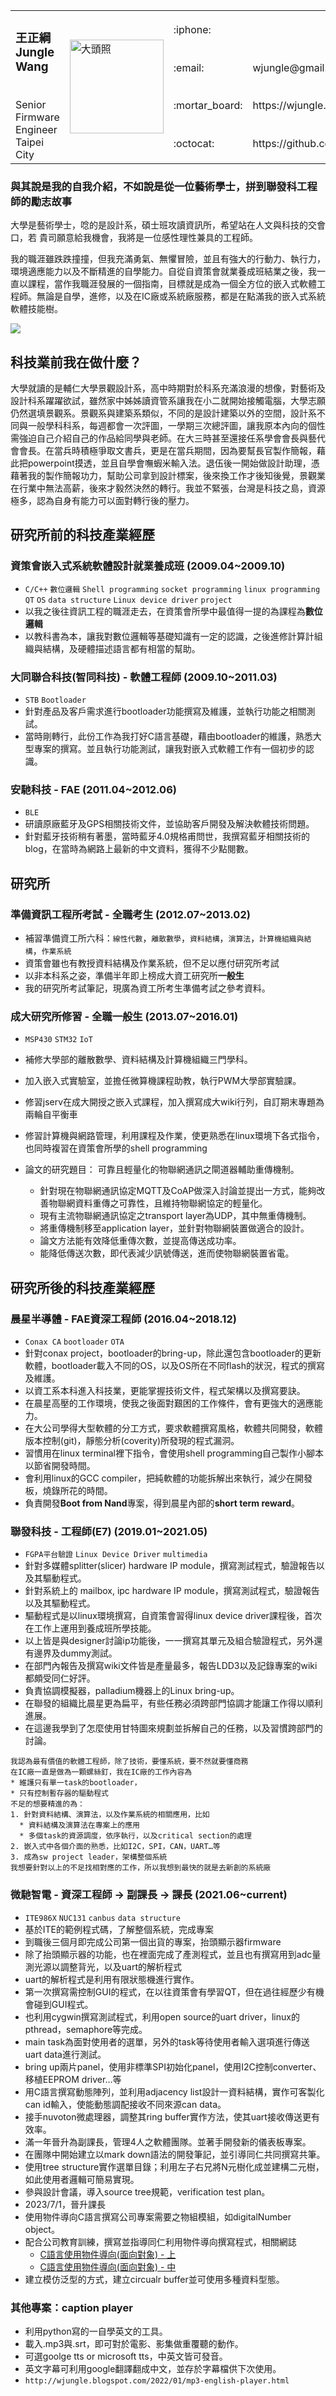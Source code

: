 <table align=center>
<tr>
    <td rowspan="4"> <b> <h3>王正綱 Jungle Wang </h3></b><br/>
        Senior Firmware Engineer<br/>
        Taipei City</td>
    <td rowspan="4"> <img src="https://github.com/wjungle/my_notes/blob/master/resume/wjungle.jpg" width="150" heigh="80" alt="大頭照"> </td>
    <td>:iphone:</td>
    <td> </td>
</tr>
<tr>
    <td>:email:</td>
    <td>wjungle@gmail.com</td>
</tr>
<tr>
    <td>:mortar_board:</td>
    <td>https://wjungle.blogspot.com/</td>
</tr>
<tr>
    <td>:octocat:</td>
    <td>https://github.com/wjungle/</td>
</tr>
</table>

### 與其說是我的自我介紹，不如說是從一位藝術學士，拼到聯發科工程師的勵志故事
大學是藝術學士，唸的是設計系，碩士班攻讀資訊所，希望站在人文與科技的交會口，若 貴司願意給我機會，我將是一位感性理性兼具的工程師。 

我的職涯雖跌跌撞撞，但我充滿勇氣、無懼冒險，並且有強大的行動力、執行力，環境適應能力以及不斷精進的自學能力。自從自資策會就業養成班結業之後，我一直以課程，當作我職涯發展的一個指南，目標就是成為一個全方位的嵌入式軟體工程師。無論是自學，進修，以及在IC廠或系統廠服務，都是在點滿我的嵌入式系統軟體技能樹。

![](https://github.com/wjungle/my_notes/blob/master/resume/myFlow.png)

## 科技業前我在做什麼？
大學就讀的是輔仁大學景觀設計系，高中時期對於科系充滿浪漫的想像，對藝術及設計科系躍躍欲試，雖然家中姊姊讀資管系讓我在小二就開始接觸電腦，大學志願仍然選填景觀系。景觀系與建築系類似，不同的是設計建築以外的空間，設計系不同與一般學科科系，每週都會一次評圖，一學期三次總評圖，讓我原本內向的個性需強迫自己介紹自己的作品給同學與老師。在大三時甚至還接任系學會會長與藝代會會長。在當兵時積極爭取文書兵，更是在當兵期間，因為要幫長官製作簡報，藉此把powerpoint摸透，並且自學會嘸蝦米輸入法。退伍後一開始做設計助理，憑藉著我的製作簡報功力，幫助公司拿到設計標案，後來換工作才後知後覺，景觀業在行業中無法高薪，後來才毅然決然的轉行。我並不緊張，台灣是科技之島，資源極多，認為自身有能力可以面對轉行後的壓力。

## 研究所前的科技產業經歷 
### 資策會嵌入式系統軟體設計就業養成班 (2009.04~2009.10)
* `C/C++` `數位邏輯` `Shell programming` `socket programming` `linux programming` `QT` `OS` `data structure` `Linux device driver` `project`
 * 以我之後往資訊工程的職涯走去，在資策會所學中最值得一提的為課程為**數位邏輯**
 * 以教科書為本，讓我對數位邏輯等基礎知識有一定的認識，之後進修計算計組織與結構，及硬體描述語言都有相當的幫助。
 
### 大同聯合科技(智同科技) - 軟體工程師 (2009.10~2011.03)
 * `STB` `Bootloader`
 * 針對產品及客戶需求進行bootloader功能撰寫及維護，並執行功能之相關測試。
 * 當時剛轉行，此份工作為我打好C語言基礎，藉由bootloader的維護，熟悉大型專案的撰寫。並且執行功能測試，讓我對嵌入式軟體工作有一個初步的認識。

### 安馳科技 - FAE (2011.04~2012.06)
 * `BLE`
 * 研讀原廠藍牙及GPS相關技術文件，並協助客戶開發及解決軟體技術問題。
 * 針對藍牙技術稍有著墨，當時藍牙4.0規格甫問世，我撰寫藍牙相關技術的blog，在當時為網路上最新的中文資料，獲得不少點閱數。

## 研究所
### 準備資訊工程所考試 - 全職考生 (2012.07~2013.02)
 * 補習準備資工所六科：`線性代數`，`離散數學`，`資料結構`，`演算法`，`計算機組織與結構`，`作業系統`
 * 資策會雖也有教授資料結構及作業系統，但不足以應付研究所考試
 * 以非本科系之姿，準備半年即上榜成大資工研究所**一般生**
 * 我的研究所考試筆記，現廣為資工所考生準備考試之參考資料。
 
### 成大研究所修習 - 全職一般生 (2013.07~2016.01)
 * `MSP430` `STM32` `IoT`
 * 補修大學部的離散數學、資料結構及計算機組織三門學科。 
 * 加入嵌入式實驗室，並擔任微算機課程助教，執行PWM大學部實驗課。
 * 修習jserv在成大開授之嵌入式課程，加入撰寫成大wiki行列，自訂期末專題為兩輪自平衡車
 * 修習計算機與網路管理，利用課程及作業，使更熟悉在linux環境下各式指令，也同時複習在資策會所學的shell programming

* 論文的研究題目： 可靠且輕量化的物聯網通訊之閘道器輔助重傳機制。 
  * 針對現在物聯網通訊協定MQTT及CoAP做深入討論並提出一方式，能夠改善物聯網資料重傳之可靠性，且維持物聯網協定的輕量化。 
  * 現有主流物聯網通訊協定之transport layer為UDP，其中無重傳機制。 
  * 將重傳機制移至application layer，並針對物聯網裝置做適合的設計。 
  * 論文方法能有效降低重傳次數，並提高傳送成功率。 
  * 能降低傳送次數，即代表減少訊號傳送，進而使物聯網裝置省電。 
  
## 研究所後的科技產業經歷 
### 晨星半導體 - FAE資深工程師 (2016.04~2018.12)
  * `Conax CA` `bootloader` `OTA`
  * 針對conax project，bootloader的bring-up，除此還包含bootloader的更新軟體，bootloader載入不同的OS，以及OS所在不同flash的狀況，程式的撰寫及維護。
  * 以資工系本科進入科技業，更能掌握技術文件，程式架構以及撰寫要訣。
  * 在晨星高壓的工作環境，使我之後面對艱困的工作條件，會有更強大的適應能力。
  * 在大公司學得大型軟體的分工方式，要求軟體撰寫風格，軟體共同開發，軟體版本控制(git)，靜態分析(coverity)所發現的程式漏洞。
  * 習慣用在linux terminal裡下指令，會使用shell programming自己製作小腳本以節省開發時間。
  * 會利用linux的GCC compiler，把純軟體的功能拆解出來執行，減少在開發板，燒錄所花的時間。
  * 負責開發**Boot from Nand**專案，得到晨星內部的**short term reward**。
  
### 聯發科技 - 工程師(E7) (2019.01~2021.05)
  * `FGPA平台驗證` `Linux Device Driver` `multimedia`
  * 針對多媒體splitter(slicer) hardware IP module，撰寫測試程式，驗證報告以及其驅動程式。
  * 針對系統上的 mailbox, ipc hardware IP module，撰寫測試程式，驗證報告以及其驅動程式。
  * 驅動程式是以linux環境撰寫，自資策會習得linux device driver課程後，首次在工作上運用到養成班所學技能。
  * 以上皆是與designer討論ip功能後，一一撰寫其單元及組合驗證程式，另外還有邊界及dummy測試。
  * 在部門內報告及撰寫wiki文件皆是產量最多，報告LDD3以及記錄專案的wiki都頗受同仁好評。
  * 負責協調模擬器，palladium機器上的Linux bring-up。
  * 在聯發的組織比晨星更為扁平，有些任務必須跨部門協調才能讓工作得以順利進展。
  * 在這邊我學到了怎麼使用甘特圖來規劃並拆解自己的任務，以及習慣跨部門的討論。
 
``` 
我認為最有價值的軟體工程師，除了技術，要懂系統，要不然就要懂商務
在IC廠一直是做為一顆螺絲釘，我在IC廠的工作內容為
* 維護只有單一task的bootloader，
* 只有控制暫存器的驅動程式
不足的想要精進的為：
1. 針對資料結構、演算法，以及作業系統的相關應用，比如
  * 資料結構及演算法在專案上的應用
  * 多個task的資源調度，依序執行，以及critical section的處理
2. 嵌入式中各個介面的熟悉，比如I2C，SPI，CAN，UART…等
3. 成為sw project leader，架構整個系統
我想要針對以上的不足找相對應的工作，所以我想到最快的就是去新創的系統廠
```

### 微馳智電 - 資深工程師 -> 副課長 -> 課長 (2021.06~current)
  * `ITE986X` `NUC131` `canbus` `data structure`
  * 基於ITE的範例程式碼，了解整個系統，完成專案
  * 到職後三個月即完成公司第一個出貨的專案，抬頭顯示器firmware
  * 除了抬頭顯示器的功能，也在裡面完成了產測程式，並且也有撰寫用到adc量測光源以調整背光，以及uart的解析程式
  * uart的解析程式是利用有限狀態機進行實作。
  * 第一次撰寫需控制GUI的程式，在以往資策會有學習QT，但在過往經歷少有機會碰到GUI程式。
  * 也利用cygwin撰寫測試程式，利用open source的uart driver，linux的pthread，semaphore等完成。
  * main task為面對使用者的選單，另外的task等待使用者輸入選項進行傳送uart data進行測試。
  * bring up兩片panel，使用非標準SPI初始化panel，使用I2C控制converter、移植EEPROM driver…等
  * 用C語言撰寫動態陣列，並利用adjacency list設計一資料結構，實作可客製化can id輸入，使能動態調配接收不同來源can data。
  * 接手nuvoton微處理器，調整其ring buffer實作方法，使其uart接收傳送更有效率。
  * 滿一年晉升為副課長，管理4人之軟體團隊。並著手開發新的儀表板專案。
  * 在團隊中開始建立以mark down語法的開發筆記，並引導同仁共同撰寫共筆。
  * 使用tree structure實作選單目錄；利用左子右兄將N元樹化成並建構二元樹，如此使用者邏輯可簡易實現。
  * 參與設計會議，導入source tree規範，verification test plan。
  * 2023/7/1，晉升課長
  * 使用物件導向C語言撰寫公司專案需要之物組模組，如digitalNumber object。
  * 配合公司教育訓練，撰寫並指導同仁利用物件導向撰寫程式，相關網誌
     - [C語言使用物件導向(面向對象) - 上](https://wjungle.blogspot.com/2023/08/c.html)
     - [C語言使用物件導向(面向對象) - 中](https://wjungle.blogspot.com/2023/08/c_23.html)
  * 建立模仿泛型的方式，建立circualr buffer並可使用多種資料型態。

### 其他專案：caption player
  * 利用python寫的一自學英文的工具。
  * 載入.mp3與.srt，即可對於電影、影集做重覆聽的動作。
  * 可選goolge tts or microsoft  tts，中英文皆可發音。
  * 英文字幕可利用google翻譯翻成中文，並存於字幕檔供下次使用。
  * `http://wjungle.blogspot.com/2022/01/mp3-english-player.html`

